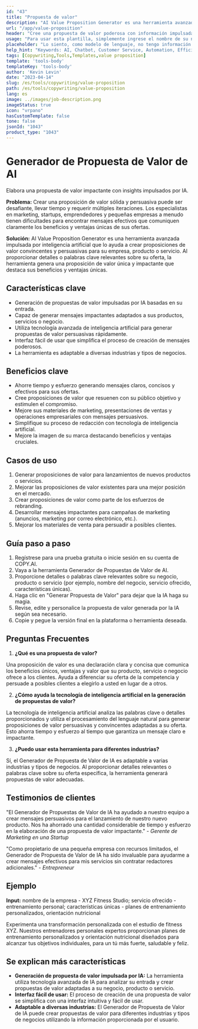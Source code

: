 ```yaml
---
id: "43"
title: "Propuesta de valor"
description: "AI Value Proposition Generator es una herramienta avanzada que utiliza inteligencia artificial para crear proposiciones de valor convincentes y persuasivas para su negocio, producto o servicio. Le ayuda a ahorrar tiempo y esfuerzo al generar mensajes claros, concisos y efectivos que destacan los beneficios y ventajas únicas de lo que está ofreciendo."
url: "/app/value-proposition"
header: "Cree una propuesta de valor poderosa con información impulsada por inteligencia artificial."
usage: "Para usar esta plantilla, simplemente ingrese el nombre de su negocio, producto o servicio, palabras clave o características clave. Esta herramienta generará una propuesta de valor única e impactante basada en su entrada."
placeholder: "Lo siento, como modelo de lenguaje, no tengo información sobre su negocio, producto o servicio. Por favor proporcione más detalles o palabras clave para que pueda ayudarlo mejor."
help_hint: "Keywords: AI, Chatbot, Customer Service, Automation, Efficiency."
tags: [Copywriting,Tools,Templates,value proposition]
template: 'tools-body'
templateKey: 'tools-body'
author: 'Kevin Levin'
date: "2023-04-14"
slug: /es/tools/copywriting/value-proposition
path: /es/tools/copywriting/value-proposition
lang: es
image: ../images/job-description.png
imageStatus: true
icon: "vrpano"
hasCustomTemplate: false
tone: false
jsonId: "1043"
product_type: "1043"
---
```

# Generador de Propuesta de Valor de AI

Elabora una propuesta de valor impactante con insights impulsados por IA.

**Problema:** Crear una proposición de valor sólida y persuasiva puede ser desafiante, llevar tiempo y requerir múltiples iteraciones. Los especialistas en marketing, startups, emprendedores y pequeñas empresas a menudo tienen dificultades para encontrar mensajes efectivos que comuniquen claramente los beneficios y ventajas únicas de sus ofertas.

**Solución:** AI Value Proposition Generator es una herramienta avanzada impulsada por inteligencia artificial que lo ayuda a crear proposiciones de valor convincentes y persuasivas para su empresa, producto o servicio. Al proporcionar detalles o palabras clave relevantes sobre su oferta, la herramienta genera una proposición de valor única y impactante que destaca sus beneficios y ventajas únicas.

## Características clave

- Generación de propuestas de valor impulsadas por IA basadas en su entrada.
- Capaz de generar mensajes impactantes adaptados a sus productos, servicios o negocio.
- Utiliza tecnología avanzada de inteligencia artificial para generar propuestas de valor persuasivas rápidamente.
- Interfaz fácil de usar que simplifica el proceso de creación de mensajes poderosos.
- La herramienta es adaptable a diversas industrias y tipos de negocios.

## Beneficios clave

- Ahorre tiempo y esfuerzo generando mensajes claros, concisos y efectivos para sus ofertas.
- Cree proposiciones de valor que resuenen con su público objetivo y estimulen el compromiso.
- Mejore sus materiales de marketing, presentaciones de ventas y operaciones empresariales con mensajes persuasivos.
- Simplifique su proceso de redacción con tecnología de inteligencia artificial.
- Mejore la imagen de su marca destacando beneficios y ventajas cruciales.

## Casos de uso

1. Generar proposiciones de valor para lanzamientos de nuevos productos o servicios.
2. Mejorar las proposiciones de valor existentes para una mejor posición en el mercado.
3. Crear proposiciones de valor como parte de los esfuerzos de rebranding.
4. Desarrollar mensajes impactantes para campañas de marketing (anuncios, marketing por correo electrónico, etc.).
5. Mejorar los materiales de venta para persuadir a posibles clientes.

## Guía paso a paso

1. Regístrese para una prueba gratuita o inicie sesión en su cuenta de COPY.AI.
2. Vaya a la herramienta Generador de Propuestas de Valor de AI.
3. Proporcione detalles o palabras clave relevantes sobre su negocio, producto o servicio (por ejemplo, nombre del negocio, servicio ofrecido, características únicas).
4. Haga clic en "Generar Propuesta de Valor" para dejar que la IA haga su magia.
5. Revise, edite y personalice la propuesta de valor generada por la IA según sea necesario.
6. Copie y pegue la versión final en la plataforma o herramienta deseada.

## Preguntas Frecuentes

1. **¿Qué es una propuesta de valor?**

Una proposición de valor es una declaración clara y concisa que comunica los beneficios únicos, ventajas y valor que su producto, servicio o negocio ofrece a los clientes. Ayuda a diferenciar su oferta de la competencia y persuade a posibles clientes a elegirlo a usted en lugar de a otros.

2. **¿Cómo ayuda la tecnología de inteligencia artificial en la generación de propuestas de valor?**

La tecnología de inteligencia artificial analiza las palabras clave o detalles proporcionados y utiliza el procesamiento del lenguaje natural para generar proposiciones de valor persuasivas y convincentes adaptadas a su oferta. Esto ahorra tiempo y esfuerzo al tiempo que garantiza un mensaje claro e impactante.

3. **¿Puedo usar esta herramienta para diferentes industrias?**

Sí, el Generador de Propuesta de Valor de IA es adaptable a varias industrias y tipos de negocios. Al proporcionar detalles relevantes o palabras clave sobre su oferta específica, la herramienta generará propuestas de valor adecuadas.

## Testimonios de clientes

"El Generador de Propuestas de Valor de IA ha ayudado a nuestro equipo a crear mensajes persuasivos para el lanzamiento de nuestro nuevo producto. Nos ha ahorrado una cantidad considerable de tiempo y esfuerzo en la elaboración de una propuesta de valor impactante." - *Gerente de Marketing en una Startup*

"Como propietario de una pequeña empresa con recursos limitados, el Generador de Propuesta de Valor de IA ha sido invaluable para ayudarme a crear mensajes efectivos para mis servicios sin contratar redactores adicionales." - *Entrepreneur*

## Ejemplo

**Input:** nombre de la empresa - XYZ Fitness Studio; servicio ofrecido - entrenamiento personal; características únicas - planes de entrenamiento personalizados, orientación nutricional

Experimenta una transformación personalizada con el estudio de fitness XYZ. Nuestros entrenadores personales expertos proporcionan planes de entrenamiento personalizados y orientación nutricional diseñados para alcanzar tus objetivos individuales, para un tú más fuerte, saludable y feliz.

## Se explican más características

- **Generación de propuesta de valor impulsada por IA:** La herramienta utiliza tecnología avanzada de IA para analizar su entrada y crear propuestas de valor adaptadas a su negocio, producto o servicio.
- **Interfaz fácil de usar:** El proceso de creación de una propuesta de valor se simplifica con una interfaz intuitiva y fácil de usar.
- **Adaptable a diversas industrias:** El Generador de Propuesta de Valor de IA puede crear propuestas de valor para diferentes industrias y tipos de negocios utilizando la información proporcionada por el usuario.
